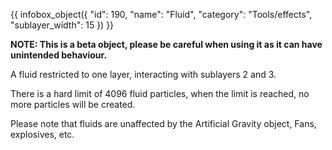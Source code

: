 {{ infobox_object({
	"id": 190,
	"name": "Fluid",
	"category": "Tools/effects",
	"sublayer_width": 15
}) }}

**NOTE: This is a beta object, please be careful when using it as it can have unintended behaviour.**

A fluid restricted to one layer, interacting with sublayers 2 and 3.

There is a hard limit of 4096 fluid particles, when the limit is reached, no more particles will be created.

Please note that fluids are unaffected by the Artificial Gravity object, Fans, explosives, etc.